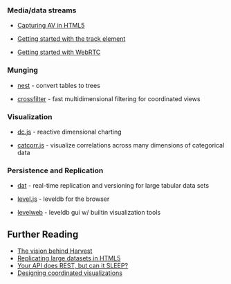 
### Media/data streams

* [Capturing AV in HTML5](http://www.html5rocks.com/en/tutorials/getusermedia/intro/)

* [Getting started with the track element](http://www.html5rocks.com/en/tutorials/track/basics/)

* [Getting started with WebRTC](http://www.html5rocks.com/en/tutorials/webrtc/basics/)


### Munging

* [nest](https://gist.github.com/joyrexus/7360353) - convert tables to trees

* [crossfilter](https://gist.github.com/joyrexus/7439256) - fast multidimensional filtering for coordinated views


### Visualization

* [dc.js](http://nickqizhu.github.io/dc.js/) - reactive dimensional charting

* [catcorr.js](http://deanmalmgren.github.io/catcorrjs/) - visualize correlations across many dimensions of categorical data


### Persistence and Replication

* [dat](http://dat-data.com/) - real-time replication and versioning for large tabular data sets

* [level.js](https://github.com/maxogden/level.js) - leveldb for the browser

* [levelweb](https://github.com/hij1nx/levelweb) - leveldb gui w/ builtin
  visualization tools


## Further Reading

* [The vision behind Harvest](http://harvest.research.chop.edu/manifesto/)
* [Replicating large datasets in HTML5](http://maxogden.com/replicating-large-datasets-into-html5.html)
* [Your API does REST, but can it SLEEP?](https://gist.github.com/joyrexus/7643968)
* [Designing coordinated visualizations](http://bl.ocks.org/milroc/raw/7032589/#0)
